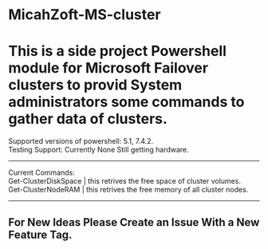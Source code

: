 # MicahZoft-MS-cluster
# This is a side project Powershell module for Microsoft Failover clusters to provid System administrators some commands to gather data of clusters.
Supported versions of powershell: 5.1, 7.4.2.  
Testing Support: Currently None Still getting hardware.  
***
Current Commands:  
Get-ClusterDiskSpace | this retrives the free space of cluster volumes.  
Get-ClusterNodeRAM   | this retrives the free memory of all cluster nodes.  

***

## For New Ideas Please Create an Issue With a New Feature Tag.